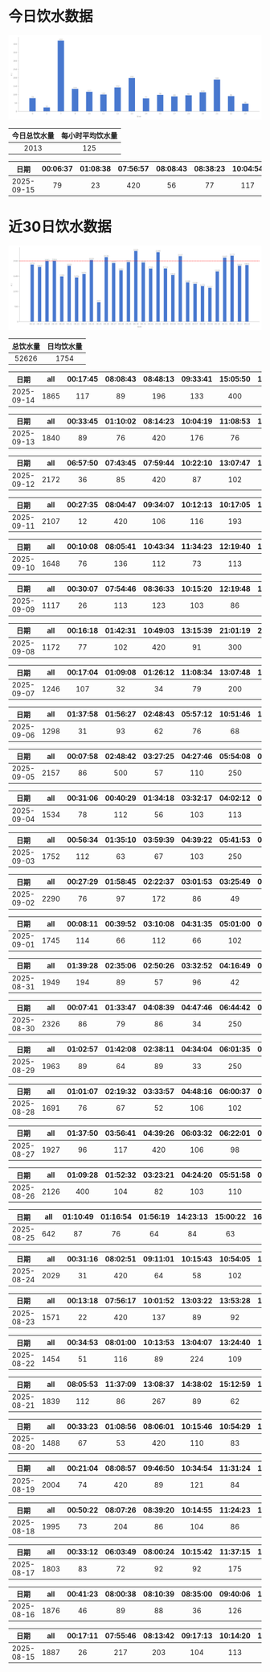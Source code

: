 # 今日饮水数据

<div align=center>
<img src="today.png" style="zoom: 100%;" />

| 今日总饮水量 | 每小时平均饮水量 |
| :----: | :----: |
| 2013 | 125 |
</div>

| 日期 | 00:06:37 | 01:08:38 | 07:56:57 | 08:08:43 | 08:38:23 | 10:04:54 | 11:00:43 | 11:26:46 | 12:40:40 | 13:05:32 | 13:51:29 | 14:45:21 | 15:15:42 | 17:00:01 | 19:37:59 | 20:13:06 | 21:07:33 | 21:57:19 | 22:41:16 | 23:26:37 |
| :----: | :----: | :----: | :----: | :----: | :----: | :----: | :----: | :----: | :----: | :----: | :----: | :----: | :----: | :----: | :----: | :----: | :----: | :----: | :----: | :----: |
| 2025-09-15 | 79 | 23 | 420 | 56 | 77 | 117 | 56 | 44 | 143 | 107 | 91 | 77 | 98 | 89 | 96 | 114 | 100 | 89 | 91 | 46 |

# 近30日饮水数据

<div align=center>
<img src="30.png"style="zoom: 100%;" />

| 总饮水量 | 日均饮水量 |
| :----: | :----: |
| 52626 | 1754 |
</div>

| 日期 | all | 00:17:45 | 08:08:43 | 08:48:13 | 09:33:41 | 15:05:50 | 15:18:49 | 15:46:09 | 16:13:40 | 17:13:12 | 17:41:19 | 19:27:28 | 21:59:53 | 22:38:52 |
| :----: | :----: | :----: | :----: | :----: | :----: | :----: | :----: | :----: | :----: | :----: | :----: | :----: | :----: | :----: |
| 2025-09-14 | 1865 | 117 | 89 | 196 | 133 | 400 | 87 | 116 | 88 | 88 | 46 | 102 | 300 | 103 |

| 日期 | all | 00:33:45 | 01:10:02 | 08:14:23 | 10:04:19 | 11:08:53 | 12:15:59 | 13:05:51 | 13:52:02 | 15:00:06 | 17:04:51 | 20:02:14 | 20:28:30 | 21:10:41 | 22:34:33 | 23:11:45 |
| :----: | :----: | :----: | :----: | :----: | :----: | :----: | :----: | :----: | :----: | :----: | :----: | :----: | :----: | :----: | :----: | :----: |
| 2025-09-13 | 1840 | 89 | 76 | 420 | 176 | 76 | 116 | 77 | 137 | 127 | 89 | 33 | 16 | 200 | 119 | 89 |

| 日期 | all | 06:57:50 | 07:43:45 | 07:59:44 | 10:22:10 | 13:07:47 | 14:05:01 | 15:02:50 | 15:57:52 | 17:07:10 | 17:59:07 | 20:27:31 | 21:51:44 | 21:54:50 | 22:13:51 | 22:39:56 | 23:24:23 |
| :----: | :----: | :----: | :----: | :----: | :----: | :----: | :----: | :----: | :----: | :----: | :----: | :----: | :----: | :----: | :----: | :----: | :----: |
| 2025-09-12 | 2172 | 36 | 85 | 420 | 87 | 102 | 91 | 77 | 78 | 196 | 76 | 22 | 300 | 300 | 82 | 110 | 110 |

| 日期 | all | 00:27:35 | 08:04:47 | 09:34:07 | 10:12:13 | 10:17:05 | 11:17:24 | 12:16:31 | 13:04:17 | 15:15:03 | 16:06:58 | 16:20:03 | 17:01:47 | 19:25:55 | 20:12:52 | 22:07:10 | 22:44:14 |
| :----: | :----: | :----: | :----: | :----: | :----: | :----: | :----: | :----: | :----: | :----: | :----: | :----: | :----: | :----: | :----: | :----: | :----: |
| 2025-09-11 | 2107 | 12 | 420 | 106 | 116 | 193 | 104 | 96 | 89 | 113 | 187 | 89 | 36 | 97 | 46 | 300 | 103 |

| 日期 | all | 00:10:08 | 08:05:41 | 10:43:34 | 11:34:23 | 12:19:40 | 13:08:11 | 14:16:00 | 15:13:27 | 15:56:42 | 17:48:27 | 20:28:43 | 21:17:27 | 21:24:50 | 22:17:44 | 23:15:29 | 23:52:00 |
| :----: | :----: | :----: | :----: | :----: | :----: | :----: | :----: | :----: | :----: | :----: | :----: | :----: | :----: | :----: | :----: | :----: | :----: |
| 2025-09-10 | 1648 | 76 | 136 | 112 | 73 | 113 | 97 | 66 | 83 | 116 | 67 | 77 | 300 | 107 | 116 | 86 | 23 |

| 日期 | all | 00:30:07 | 07:54:46 | 08:36:33 | 10:15:20 | 12:19:48 | 13:10:46 | 16:11:20 | 17:01:13 | 17:34:34 | 22:54:07 | 23:08:50 |
| :----: | :----: | :----: | :----: | :----: | :----: | :----: | :----: | :----: | :----: | :----: | :----: | :----: |
| 2025-09-09 | 1117 | 26 | 113 | 123 | 103 | 86 | 92 | 113 | 33 | 61 | 300 | 67 |

| 日期 | all | 00:16:18 | 01:42:31 | 10:49:03 | 13:15:39 | 21:01:19 | 21:37:05 | 22:51:47 |
| :----: | :----: | :----: | :----: | :----: | :----: | :----: | :----: | :----: |
| 2025-09-08 | 1172 | 77 | 102 | 420 | 91 | 300 | 114 | 68 |

| 日期 | all | 00:17:04 | 01:09:08 | 01:26:12 | 11:08:34 | 13:07:48 | 14:25:22 | 18:20:33 | 19:15:11 | 22:00:21 | 22:34:45 | 23:18:35 |
| :----: | :----: | :----: | :----: | :----: | :----: | :----: | :----: | :----: | :----: | :----: | :----: | :----: |
| 2025-09-07 | 1246 | 107 | 32 | 34 | 79 | 200 | 92 | 87 | 113 | 300 | 113 | 89 |

| 日期 | all | 01:37:58 | 01:56:27 | 02:48:43 | 05:57:12 | 10:51:46 | 11:35:05 | 12:15:22 | 14:41:43 | 14:58:28 | 15:47:31 | 17:05:15 | 17:57:04 | 18:35:40 | 20:04:55 | 22:27:10 | 23:04:46 |
| :----: | :----: | :----: | :----: | :----: | :----: | :----: | :----: | :----: | :----: | :----: | :----: | :----: | :----: | :----: | :----: | :----: | :----: |
| 2025-09-06 | 1298 | 31 | 93 | 62 | 76 | 68 | 69 | 49 | 300 | 77 | 86 | 69 | 23 | 13 | 123 | 67 | 92 |

| 日期 | all | 00:07:58 | 02:48:42 | 03:27:25 | 04:27:46 | 05:54:08 | 07:13:54 | 07:49:59 | 08:15:01 | 09:39:48 | 15:23:44 | 17:06:56 | 18:02:06 | 18:47:55 | 18:48:37 | 19:43:34 | 21:33:38 | 21:46:46 | 22:37:25 | 23:37:42 |
| :----: | :----: | :----: | :----: | :----: | :----: | :----: | :----: | :----: | :----: | :----: | :----: | :----: | :----: | :----: | :----: | :----: | :----: | :----: | :----: | :----: |
| 2025-09-05 | 2157 | 86 | 500 | 57 | 110 | 250 | 122 | 73 | 69 | 34 | 62 | 33 | 67 | 47 | 85 | 121 | 76 | 72 | 107 | 186 |

| 日期 | all | 00:31:06 | 00:40:29 | 01:34:18 | 03:32:17 | 04:02:12 | 05:52:53 | 08:02:08 | 08:13:50 | 09:08:16 | 17:01:06 | 18:56:49 | 19:20:29 | 19:54:04 | 20:52:14 | 22:39:29 |
| :----: | :----: | :----: | :----: | :----: | :----: | :----: | :----: | :----: | :----: | :----: | :----: | :----: | :----: | :----: | :----: | :----: |
| 2025-09-04 | 1534 | 78 | 112 | 56 | 103 | 113 | 250 | 22 | 49 | 63 | 63 | 300 | 97 | 62 | 103 | 63 |

| 日期 | all | 00:56:34 | 01:35:10 | 03:59:39 | 04:39:22 | 05:41:53 | 07:17:47 | 07:47:31 | 08:12:29 | 08:56:53 | 16:49:44 | 18:45:17 | 19:23:58 | 20:09:54 | 20:39:11 | 21:12:58 | 22:31:25 |
| :----: | :----: | :----: | :----: | :----: | :----: | :----: | :----: | :----: | :----: | :----: | :----: | :----: | :----: | :----: | :----: | :----: | :----: |
| 2025-09-03 | 1752 | 112 | 63 | 67 | 103 | 250 | 228 | 33 | 76 | 69 | 67 | 300 | 87 | 34 | 72 | 102 | 89 |

| 日期 | all | 00:27:29 | 01:58:45 | 02:22:37 | 03:01:53 | 03:25:49 | 04:11:35 | 05:20:07 | 05:50:03 | 06:08:11 | 06:36:17 | 07:06:46 | 07:19:07 | 09:05:52 | 16:31:45 | 17:04:52 | 18:24:04 | 18:51:17 | 19:50:49 | 20:05:37 | 20:31:32 | 20:54:42 | 21:06:41 | 21:52:54 | 22:04:47 | 22:30:49 |
| :----: | :----: | :----: | :----: | :----: | :----: | :----: | :----: | :----: | :----: | :----: | :----: | :----: | :----: | :----: | :----: | :----: | :----: | :----: | :----: | :----: | :----: | :----: | :----: | :----: | :----: | :----: |
| 2025-09-02 | 2290 | 76 | 97 | 172 | 86 | 49 | 107 | 112 | 250 | 76 | 81 | 59 | 113 | 55 | 86 | 33 | 250 | 76 | 77 | 61 | 116 | 86 | 33 | 47 | 31 | 61 |

| 日期 | all | 00:08:11 | 00:39:52 | 03:10:08 | 04:31:35 | 05:01:00 | 05:30:32 | 06:02:59 | 06:35:32 | 07:16:32 | 08:44:06 | 08:48:14 | 17:47:57 | 21:01:06 | 21:38:55 | 22:44:57 |
| :----: | :----: | :----: | :----: | :----: | :----: | :----: | :----: | :----: | :----: | :----: | :----: | :----: | :----: | :----: | :----: | :----: |
| 2025-09-01 | 1745 | 114 | 66 | 112 | 66 | 102 | 98 | 300 | 116 | 96 | 37 | 66 | 200 | 77 | 83 | 212 |

| 日期 | all | 01:39:28 | 02:35:06 | 02:50:26 | 03:32:52 | 04:16:49 | 04:42:40 | 05:16:24 | 05:21:00 | 13:52:22 | 16:17:24 | 18:14:08 | 18:43:55 | 19:08:34 | 19:34:57 | 19:35:39 | 20:31:33 | 20:55:07 | 21:01:31 | 21:18:37 | 22:32:37 | 23:02:14 |
| :----: | :----: | :----: | :----: | :----: | :----: | :----: | :----: | :----: | :----: | :----: | :----: | :----: | :----: | :----: | :----: | :----: | :----: | :----: | :----: | :----: | :----: | :----: |
| 2025-08-31 | 1949 | 194 | 89 | 57 | 96 | 42 | 44 | 31 | 33 | 97 | 65 | 600 | 51 | 72 | 96 | 69 | 84 | 59 | 57 | 49 | 31 | 33 |

| 日期 | all | 00:07:41 | 01:33:47 | 04:08:39 | 04:47:46 | 06:44:42 | 08:29:29 | 13:50:50 | 20:54:48 | 21:25:08 | 22:45:57 | 23:16:40 | 23:24:27 |
| :----: | :----: | :----: | :----: | :----: | :----: | :----: | :----: | :----: | :----: | :----: | :----: | :----: | :----: |
| 2025-08-30 | 2326 | 86 | 79 | 86 | 34 | 250 | 54 | 96 | 840 | 420 | 216 | 63 | 102 |

| 日期 | all | 01:02:57 | 01:42:08 | 02:38:11 | 04:34:04 | 06:01:35 | 07:15:44 | 07:46:41 | 08:15:53 | 09:14:48 | 14:55:09 | 19:23:37 | 20:13:33 | 20:42:04 | 21:04:42 | 21:57:10 | 22:46:39 | 23:15:34 |
| :----: | :----: | :----: | :----: | :----: | :----: | :----: | :----: | :----: | :----: | :----: | :----: | :----: | :----: | :----: | :----: | :----: | :----: | :----: |
| 2025-08-29 | 1963 | 89 | 64 | 89 | 33 | 250 | 203 | 55 | 61 | 33 | 49 | 300 | 57 | 63 | 82 | 307 | 61 | 167 |

| 日期 | all | 01:01:07 | 02:19:32 | 03:33:57 | 04:48:16 | 06:00:37 | 07:49:04 | 09:20:34 | 16:49:09 | 17:11:09 | 17:38:18 | 17:59:08 | 18:39:27 | 19:43:41 | 20:09:46 | 20:28:58 | 22:39:48 | 22:49:29 | 23:59:51 |
| :----: | :----: | :----: | :----: | :----: | :----: | :----: | :----: | :----: | :----: | :----: | :----: | :----: | :----: | :----: | :----: | :----: | :----: | :----: | :----: |
| 2025-08-28 | 1691 | 76 | 67 | 52 | 106 | 102 | 62 | 21 | 61 | 82 | 68 | 43 | 66 | 33 | 226 | 197 | 114 | 84 | 231 |

| 日期 | all | 01:37:50 | 03:56:41 | 04:39:26 | 06:03:32 | 06:22:01 | 07:13:58 | 08:15:39 | 09:18:39 | 18:09:41 | 19:16:30 | 19:49:26 | 20:28:44 | 22:38:56 | 22:43:17 | 23:34:39 |
| :----: | :----: | :----: | :----: | :----: | :----: | :----: | :----: | :----: | :----: | :----: | :----: | :----: | :----: | :----: | :----: | :----: |
| 2025-08-27 | 1927 | 96 | 117 | 420 | 106 | 98 | 87 | 76 | 23 | 200 | 99 | 87 | 33 | 62 | 189 | 234 |

| 日期 | all | 01:09:28 | 01:52:32 | 03:23:21 | 04:24:20 | 05:51:58 | 06:25:52 | 07:25:34 | 08:21:59 | 09:19:46 | 16:41:05 | 16:50:44 | 17:10:57 | 17:22:11 | 18:19:16 | 18:43:47 | 18:56:02 | 19:49:10 | 20:07:00 | 20:31:49 | 22:34:01 | 23:30:19 |
| :----: | :----: | :----: | :----: | :----: | :----: | :----: | :----: | :----: | :----: | :----: | :----: | :----: | :----: | :----: | :----: | :----: | :----: | :----: | :----: | :----: | :----: | :----: |
| 2025-08-26 | 2126 | 400 | 104 | 82 | 103 | 110 | 84 | 98 | 67 | 79 | 21 | 83 | 121 | 29 | 91 | 102 | 92 | 96 | 33 | 28 | 217 | 86 |

| 日期 | all | 01:10:49 | 01:16:54 | 01:56:19 | 14:23:13 | 15:00:22 | 16:46:46 | 20:33:57 | 20:51:04 |
| :----: | :----: | :----: | :----: | :----: | :----: | :----: | :----: | :----: | :----: |
| 2025-08-25 | 642 | 87 | 76 | 64 | 84 | 63 | 42 | 63 | 163 |

| 日期 | all | 00:31:16 | 08:02:51 | 09:11:01 | 10:15:43 | 10:54:05 | 11:23:01 | 11:46:37 | 12:18:15 | 13:04:53 | 14:57:34 | 15:15:16 | 17:35:53 | 18:59:13 | 19:59:37 | 21:55:34 | 22:14:49 | 22:44:35 | 23:16:50 |
| :----: | :----: | :----: | :----: | :----: | :----: | :----: | :----: | :----: | :----: | :----: | :----: | :----: | :----: | :----: | :----: | :----: | :----: | :----: | :----: |
| 2025-08-24 | 2029 | 31 | 420 | 64 | 58 | 102 | 87 | 51 | 200 | 99 | 89 | 62 | 114 | 114 | 54 | 300 | 53 | 88 | 43 |

| 日期 | all | 00:13:18 | 07:56:17 | 10:01:52 | 13:03:22 | 13:53:28 | 15:22:49 | 16:12:03 | 20:41:34 | 22:13:48 | 22:30:14 | 23:04:42 | 23:35:33 |
| :----: | :----: | :----: | :----: | :----: | :----: | :----: | :----: | :----: | :----: | :----: | :----: | :----: | :----: |
| 2025-08-23 | 1571 | 22 | 420 | 137 | 89 | 92 | 52 | 89 | 102 | 300 | 103 | 91 | 74 |

| 日期 | all | 00:34:53 | 08:01:00 | 10:13:53 | 13:04:07 | 13:24:40 | 14:16:26 | 15:16:00 | 16:31:18 | 17:08:49 | 17:35:13 | 18:39:08 | 20:39:42 | 22:04:25 | 22:35:10 | 22:56:48 | 23:36:40 |
| :----: | :----: | :----: | :----: | :----: | :----: | :----: | :----: | :----: | :----: | :----: | :----: | :----: | :----: | :----: | :----: | :----: | :----: |
| 2025-08-22 | 1454 | 51 | 116 | 89 | 224 | 109 | 79 | 78 | 116 | 56 | 87 | 89 | 96 | 88 | 61 | 79 | 36 |

| 日期 | all | 08:05:53 | 11:37:09 | 13:08:37 | 14:38:02 | 15:12:59 | 15:27:27 | 17:25:07 | 19:46:41 | 21:52:27 | 22:31:48 | 22:44:15 | 23:44:58 | 23:58:06 |
| :----: | :----: | :----: | :----: | :----: | :----: | :----: | :----: | :----: | :----: | :----: | :----: | :----: | :----: | :----: |
| 2025-08-21 | 1839 | 112 | 86 | 267 | 89 | 62 | 420 | 67 | 109 | 300 | 92 | 117 | 34 | 84 |

| 日期 | all | 00:33:23 | 01:08:56 | 08:06:01 | 10:15:46 | 10:54:29 | 13:03:22 | 14:00:23 | 14:51:47 | 16:08:10 | 17:31:48 | 21:59:30 |
| :----: | :----: | :----: | :----: | :----: | :----: | :----: | :----: | :----: | :----: | :----: | :----: | :----: |
| 2025-08-20 | 1488 | 67 | 53 | 420 | 110 | 83 | 89 | 91 | 317 | 112 | 32 | 114 |

| 日期 | all | 00:21:04 | 08:08:57 | 09:46:50 | 10:34:54 | 11:31:24 | 13:02:22 | 13:45:48 | 14:09:45 | 16:26:26 | 17:14:38 | 17:43:28 | 18:37:37 | 20:27:02 | 21:32:12 | 23:32:29 | 23:51:07 |
| :----: | :----: | :----: | :----: | :----: | :----: | :----: | :----: | :----: | :----: | :----: | :----: | :----: | :----: | :----: | :----: | :----: | :----: |
| 2025-08-19 | 2004 | 74 | 420 | 89 | 121 | 84 | 89 | 109 | 89 | 82 | 101 | 35 | 173 | 63 | 300 | 114 | 61 |

| 日期 | all | 00:50:22 | 08:07:26 | 08:39:20 | 10:14:55 | 11:24:23 | 13:06:07 | 13:40:30 | 15:02:28 | 15:30:42 | 17:10:20 | 17:45:39 | 19:23:41 | 21:39:12 | 21:58:18 | 22:11:06 | 22:30:20 | 22:55:16 |
| :----: | :----: | :----: | :----: | :----: | :----: | :----: | :----: | :----: | :----: | :----: | :----: | :----: | :----: | :----: | :----: | :----: | :----: | :----: |
| 2025-08-18 | 1995 | 73 | 204 | 86 | 104 | 86 | 94 | 94 | 197 | 89 | 76 | 33 | 420 | 89 | 92 | 113 | 112 | 33 |

| 日期 | all | 00:33:12 | 06:03:49 | 08:00:24 | 10:15:42 | 11:37:15 | 12:15:49 | 12:41:25 | 13:10:03 | 14:12:06 | 14:57:47 | 15:15:04 | 16:14:49 | 17:36:10 | 19:06:22 | 19:58:06 | 21:35:42 | 21:48:23 | 22:23:01 |
| :----: | :----: | :----: | :----: | :----: | :----: | :----: | :----: | :----: | :----: | :----: | :----: | :----: | :----: | :----: | :----: | :----: | :----: | :----: | :----: |
| 2025-08-17 | 1803 | 83 | 72 | 92 | 92 | 175 | 100 | 89 | 91 | 84 | 114 | 33 | 94 | 104 | 86 | 114 | 200 | 91 | 89 |

| 日期 | all | 00:41:23 | 08:00:38 | 08:10:39 | 08:35:00 | 09:40:06 | 10:17:17 | 11:01:23 | 12:18:00 | 14:01:33 | 14:48:18 | 15:20:56 | 16:45:40 | 17:37:55 | 19:28:11 | 20:41:48 | 22:01:15 | 22:50:59 | 23:13:53 |
| :----: | :----: | :----: | :----: | :----: | :----: | :----: | :----: | :----: | :----: | :----: | :----: | :----: | :----: | :----: | :----: | :----: | :----: | :----: | :----: |
| 2025-08-16 | 1876 | 46 | 89 | 88 | 36 | 126 | 91 | 82 | 100 | 400 | 78 | 104 | 79 | 88 | 98 | 82 | 112 | 89 | 88 |

| 日期 | all | 00:17:11 | 07:55:46 | 08:13:42 | 09:17:13 | 10:14:20 | 10:14:52 | 11:03:30 | 13:02:26 | 13:48:47 | 14:31:40 | 14:45:51 | 15:14:36 | 18:35:23 | 21:17:20 | 21:22:08 | 23:23:35 | 23:56:38 |
| :----: | :----: | :----: | :----: | :----: | :----: | :----: | :----: | :----: | :----: | :----: | :----: | :----: | :----: | :----: | :----: | :----: | :----: | :----: |
| 2025-08-15 | 1887 | 26 | 217 | 203 | 104 | 113 | 127 | 89 | 34 | 102 | 77 | 64 | 76 | 91 | 300 | 102 | 69 | 93 |

